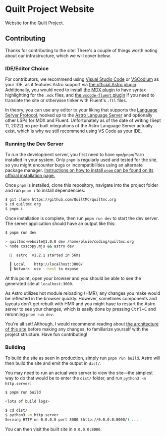 # Quilt Project Website

Website for the Quilt Project.

## Contributing

Thanks for contributing to the site!
There's a couple of things worth noting about our infrastructure, which we will cover below.

### IDE/Editor Choice

For contributors, we recommend using [Visual Studio Code](https://code.visualstudio.com) or [VSCodium](https://vscodium.com/) as your IDE, as it features Astro support via [the official Astro plugin](https://marketplace.visualstudio.com/items?itemName=astro-build.astro-vscode).
Additionally, you would need to install [the MDX plugin](https://marketplace.visualstudio.com/items?itemName=unifiedjs.vscode-mdx) to have syntax highlighting for the `.mdx` files,
and [the `vscode-fluent` plugin](https://marketplace.visualstudio.com/items?itemName=macabeus.vscode-fluent) if you need to translate the site or otherwise tinker with Fluent's `.ftl` files.

In theory, you can use any editor to your liking that supports the [Language Server Protocol](https://microsoft.github.io/language-server-protocol/), hooked up to the [Astro Language Server](https://github.com/withastro/language-tools/tree/main/packages/language-server) and optionally other LSPs for MDX and Fluent.
Unfortunately as of the date of writing (Sept 11, 2022) no pre-built integrations of the Astro Language Server actually exist, which is why we still recommend using VS Code as your IDE.

### Running the Dev Server

To run the development server, you first need to have `npm`/`pnpm`/Yarn installed in your system.
Only `pnpm` is regularly used and tested for the site, so you might encounter bugs or incompatibilities using an alternate package manager. [Instructions on how to install `pnpm` can be found on its official installation page.](https://pnpm.io/installation)

Once `pnpm` is installed, clone this repository, navigate into the project folder and run `pnpm i` to install dependencies:
```sh
$ git clone https://github.com/QuiltMC/quiltmc.org
$ cd quiltmc.org
$ pnpm i
```

Once installation is complete, then run `pnpm run dev` to start the dev server.
The server application should have an output like this:
```sh
$ pnpm run dev

> quiltmc-website@1.0.0 dev /home/pluie/coding/quiltmc.org
> node csscopy.mjs && astro dev

  🚀  astro  v1.2.1 started in 56ms
  
  ┃ Local    http://localhost:3000/
  ┃ Network  use --host to expose
```

At this point, open your browser and you should be able to see the generated site at `localhost:3000`.

As Astro utilizes hot module reloading (HMR), any changes you make would be reflected in the browser quickly.
However, sometimes components and layouts don't get rebuilt with HMR and you might have to restart the Astro server to see your changes, which is easily done by pressing <kbd>Ctrl+C</kbd> and rerunning `pnpm run dev`.

You're all set! Although, I would recommend reading about [the architecture of this site](ARCHITECTURE.md) before making any changes, to familiarize yourself with the project structure. Have fun contributing!

### Building

To build the site as seen in production, simply run `pnpm run build`.
Astro will then build the site and emit the output in `dist/`.

You may need to run an actual web server to view the site—the simplest way to do that would be to enter the `dist/` folder, and run `python3 -m http.server`:
```sh
$ pnpm run build

<lots of build logs>

$ cd dist/
$ python3 -m http.server
Serving HTTP on 0.0.0.0 port 8000 (http://0.0.0.0:8000/) ...

```

You can then visit the built site in `0.0.0.0:8000`.

